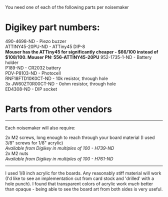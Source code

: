 You need one of each of the following parts per noisemaker

Digikey part numbers:
========
490-4698-ND - Piezo buzzer  
ATTINY45-20PU-ND - ATTiny45 DIP-8  
**Mouser has the ATTiny45 for significantly cheaper - $66/100 instead of $108/100. Mouser PN: 556-ATTINY45-20PU**
952-1735-1-ND - Battery holder  
P189-ND - CR2032 battery  
PDV-P8103-ND - Photocell  
RNF18FTD10K0CT-ND - 10k resistor, through hole  
3x JW60ZT0R00CT-ND - 0ohm resistor, through hole  
ED4308-ND - DIP socket

Parts from other vendors
========


---

Each noisemaker will also require:

2x M2 screws, long enough to reach through your board material (I used 3/8" screws for 1/8" acrylic)  
*Available from Digikey in multiples of 100 - H739-ND*  
2x M2 nuts  
*Available from Digikey in multiples of 100 - H761-ND*  

---

I used 1/8 inch acrylic for the boards. Any reasonably stiff material will work (I'd like to see an implementation cut from card stock and 'drilled' with a hole punch). I found that transparent colors of acrylic
work *much* better than opaque - being able to see the board art from both sides is very useful.
